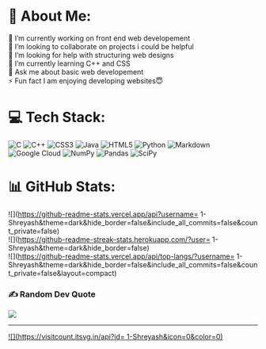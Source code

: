 # 💫 About Me:
🔭 I’m currently working on front end web developement<br>👯 I’m looking to collaborate on projects i could be helpful<br>🤝 I’m looking for help with structuring web designs <br>🌱 I’m currently learning C++ and CSS<br>💬 Ask me about basic web developement<br>⚡ Fun fact I am enjoying developing websites😇


# 💻 Tech Stack:
![C](https://img.shields.io/badge/c-%2300599C.svg?style=for-the-badge&logo=c&logoColor=white) ![C++](https://img.shields.io/badge/c++-%2300599C.svg?style=for-the-badge&logo=c%2B%2B&logoColor=white) ![CSS3](https://img.shields.io/badge/css3-%231572B6.svg?style=for-the-badge&logo=css3&logoColor=white) ![Java](https://img.shields.io/badge/java-%23ED8B00.svg?style=for-the-badge&logo=java&logoColor=white) ![HTML5](https://img.shields.io/badge/html5-%23E34F26.svg?style=for-the-badge&logo=html5&logoColor=white) ![Python](https://img.shields.io/badge/python-3670A0?style=for-the-badge&logo=python&logoColor=ffdd54) ![Markdown](https://img.shields.io/badge/markdown-%23000000.svg?style=for-the-badge&logo=markdown&logoColor=white) ![Google Cloud](https://img.shields.io/badge/Google%20Cloud-%234285F4.svg?style=for-the-badge&logo=google-cloud&logoColor=white) ![NumPy](https://img.shields.io/badge/numpy-%23013243.svg?style=for-the-badge&logo=numpy&logoColor=white) ![Pandas](https://img.shields.io/badge/pandas-%23150458.svg?style=for-the-badge&logo=pandas&logoColor=white) ![SciPy](https://img.shields.io/badge/SciPy-%230C55A5.svg?style=for-the-badge&logo=scipy&logoColor=%white)
# 📊 GitHub Stats:
![](https://github-readme-stats.vercel.app/api?username= 1-Shreyash&theme=dark&hide_border=false&include_all_commits=false&count_private=false)<br/>
![](https://github-readme-streak-stats.herokuapp.com/?user= 1-Shreyash&theme=dark&hide_border=false)<br/>
![](https://github-readme-stats.vercel.app/api/top-langs/?username= 1-Shreyash&theme=dark&hide_border=false&include_all_commits=false&count_private=false&layout=compact)

### ✍️ Random Dev Quote
![](https://quotes-github-readme.vercel.app/api?type=horizontal&theme=radical)

---
[![](https://visitcount.itsvg.in/api?id= 1-Shreyash&icon=0&color=0)](https://visitcount.itsvg.in)

<!-- Proudly created with GPRM ( https://gprm.itsvg.in ) -->
